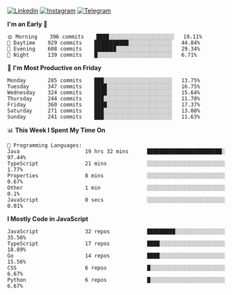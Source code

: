 [![Linkedin](https://img.shields.io/badge/-Archie-blue?style=flat-square&labelColor=gray&logo=Linkedin&logoColor=white&link=https://www.linkedin.com/in/archisdi)](https://www.linkedin.com/in/archisdi)
[![Instagram](https://img.shields.io/badge/-@archisdi-orange?style=flat-square&labelColor=gray&logo=Instagram&logoColor=white&link=https://www.instagram.com/archisdi)](https://www.instagram.com/archisdi)
[![Telegram](https://img.shields.io/badge/-aai-informational?style=flat-square&labelColor=gray&logo=telegram&logoColor=white&link=https://t.me/archisdi)](https://t.me/archisdi)

<!--START_SECTION:waka-->
**I'm an Early 🐤** 

```text
🌞 Morning    396 commits    ████░░░░░░░░░░░░░░░░░░░░░   19.11% 
🌆 Daytime    929 commits    ███████████░░░░░░░░░░░░░░   44.84% 
🌃 Evening    608 commits    ███████░░░░░░░░░░░░░░░░░░   29.34% 
🌙 Night      139 commits    █░░░░░░░░░░░░░░░░░░░░░░░░   6.71%

```
📅 **I'm Most Productive on Friday** 

```text
Monday       285 commits    ███░░░░░░░░░░░░░░░░░░░░░░   13.75% 
Tuesday      347 commits    ████░░░░░░░░░░░░░░░░░░░░░   16.75% 
Wednesday    324 commits    ████░░░░░░░░░░░░░░░░░░░░░   15.64% 
Thursday     244 commits    ███░░░░░░░░░░░░░░░░░░░░░░   11.78% 
Friday       360 commits    ████░░░░░░░░░░░░░░░░░░░░░   17.37% 
Saturday     271 commits    ███░░░░░░░░░░░░░░░░░░░░░░   13.08% 
Sunday       241 commits    ███░░░░░░░░░░░░░░░░░░░░░░   11.63%

```


📊 **This Week I Spent My Time On** 

```text
💬 Programming Languages: 
Java                     19 hrs 32 mins      ████████████████████████░   97.44% 
TypeScript               21 mins             ░░░░░░░░░░░░░░░░░░░░░░░░░   1.77% 
Properties               8 mins              ░░░░░░░░░░░░░░░░░░░░░░░░░   0.67% 
Other                    1 min               ░░░░░░░░░░░░░░░░░░░░░░░░░   0.1% 
JavaScript               0 secs              ░░░░░░░░░░░░░░░░░░░░░░░░░   0.01%

```

**I Mostly Code in JavaScript** 

```text
JavaScript               32 repos            █████████░░░░░░░░░░░░░░░░   35.56% 
TypeScript               17 repos            ████░░░░░░░░░░░░░░░░░░░░░   18.89% 
Go                       14 repos            ████░░░░░░░░░░░░░░░░░░░░░   15.56% 
CSS                      6 repos             █░░░░░░░░░░░░░░░░░░░░░░░░   6.67% 
Python                   6 repos             █░░░░░░░░░░░░░░░░░░░░░░░░   6.67%

```



<!--END_SECTION:waka-->